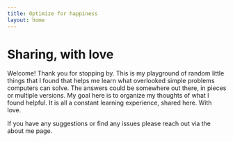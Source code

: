 ```yaml
---
title: Optimize for happiness
layout: home
---
```


# Sharing, with love

Welcome! Thank you for stopping by. This is my playground of random little things that I found that helps me learn what overlooked simple problems computers can solve. The answers could be somewhere out there, in pieces or multiple versions. My goal here is to organize my thoughts of what I found helpful. It is all a constant learning experience, shared here. With love.

If you have any suggestions or find any issues please reach out via the about me page.
